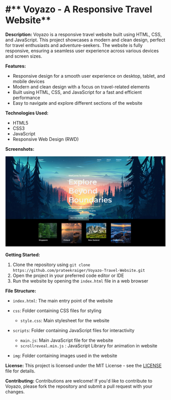
#** Voyazo - A Responsive Travel Website**
===========================================================================

**Description:**
Voyazo is a responsive travel website built using HTML, CSS, and JavaScript. This project showcases a modern and clean design, perfect for travel enthusiasts and adventure-seekers. The website is fully responsive, ensuring a seamless user experience across various devices and screen sizes.

**Features:**

* Responsive design for a smooth user experience on desktop, tablet, and mobile devices
* Modern and clean design with a focus on travel-related elements
* Built using HTML, CSS, and JavaScript for a fast and efficient performance
* Easy to navigate and explore different sections of the website

**Technologies Used:**

* HTML5
* CSS3
* JavaScript
* Responsive Web Design (RWD)

**Screenshots:**

![](sample.png)

**Getting Started:**

1. Clone the repository using `git clone https://github.com/prateekraiger/Voyazo-Travel-Website.git` 
2. Open the project in your preferred code editor or IDE
3. Run the website by opening the `index.html` file in a web browser

**File Structure:**

* `index.html`: The main entry point of the website

* `css`: Folder containing CSS files for styling
	+ `style.css`: Main stylesheet for the website

* `scripts`: Folder containing JavaScript files for interactivity
	+ `main.js`: Main JavaScript file for the website
    + `scrollreveal.min.js` : JavaScript Library for animation in website
    
* `img`: Folder containing images used in the website


**License:**
This project is licensed under the MIT License - see the [LICENSE](LICENSE) file for details.

**Contributing:**
 Contributions are welcome! If you'd like to contribute to Voyazo, please fork the repository and submit a pull request with your changes.
